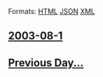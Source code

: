 
Formats: [HTML](2003/08/1/index.html)  [JSON](2003/08/1/index.json)  [XML](2003/08/1/index.xml)  

## [2003-08-1](/news/2003/08/1/index.md)

## [Previous Day...](/news/2003/07/31/index.md)

